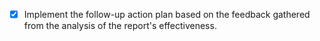 - [x] Implement the follow-up action plan based on the feedback gathered from the analysis of the report's effectiveness.